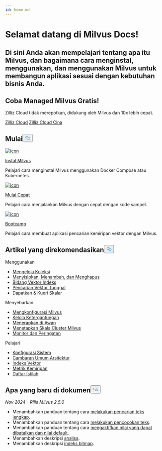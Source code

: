 ```yaml
---
id: home.md
---
```

<div class="doc-h1-wrapper">
<p><h1 class="title">
Selamat datang di Milvus Docs!</h1></p>
<p><h2 class="sub-title">
Di sini Anda akan mempelajari tentang apa itu Milvus, dan bagaimana cara menginstal, menggunakan, dan menggunakan Milvus untuk membangun aplikasi sesuai dengan kebutuhan bisnis Anda.</h2></p>
</div>
<div class="doc-home-promotion-wrapper">
  <div class="promotion-content">
    <h2 class="promotion-title">Coba Managed Milvus Gratis!</h2>
    <p class="promotion-desc">Zilliz Cloud tidak merepotkan, didukung oleh Milvus dan 10x lebih cepat.</p>
  </div>
  <div class="cta-wrapper">
   <a class="cta-global" href="https://cloud.zilliz.com/signup">Zilliz Cloud</a> <a class="cta-cn" href="https://cloud.zilliz.com.cn/signup">Zilliz Cloud Cina</a></div>
</div>
<h2 id="Get-Started" class="common-anchor-header">Mulai<button data-href="#Get-Started" class="anchor-icon" translate="no">
      <svg translate="no"
        aria-hidden="true"
        focusable="false"
        height="20"
        version="1.1"
        viewBox="0 0 16 16"
        width="16"
      >
        <path
          fill="#0092E4"
          fill-rule="evenodd"
          d="M4 9h1v1H4c-1.5 0-3-1.69-3-3.5S2.55 3 4 3h4c1.45 0 3 1.69 3 3.5 0 1.41-.91 2.72-2 3.25V8.59c.58-.45 1-1.27 1-2.09C10 5.22 8.98 4 8 4H4c-.98 0-2 1.22-2 2.5S3 9 4 9zm9-3h-1v1h1c1 0 2 1.22 2 2.5S13.98 12 13 12H9c-.98 0-2-1.22-2-2.5 0-.83.42-1.64 1-2.09V6.25c-1.09.53-2 1.84-2 3.25C6 11.31 7.55 13 9 13h4c1.45 0 3-1.69 3-3.5S14.5 6 13 6z"
        ></path>
      </svg>
    </button></h2><div class="card-wrapper">
<div class="start_card_container">
  
   <a href="/docs/id/install_standalone-docker.md"> <img translate="no" src="/docs/v2.5.x/assets/home_install.svg" alt="icon" />
   </a> <a href="/docs/id/install_standalone-docker.md"> <p class="link-btn">Instal Milvus</p> </a><p>Pelajari cara menginstal Milvus menggunakan Docker Compose atau Kubernetes.</p>
</div>
<div class="start_card_container">
  
   <a href="/docs/id/quickstart.md"> <img translate="no" src="/docs/v2.5.x/assets/home_quick_start.svg" alt="icon" />
   </a> <a href="/docs/id/quickstart.md"> <p class="link-btn">Mulai Cepat</p> </a><p>Pelajari cara menjalankan Milvus dengan cepat dengan kode sampel.</p>
</div>
<div class="start_card_container">
  
   <a href="/bootcamp"> <img translate="no" src="/docs/v2.5.x/assets/home_bootcamp.svg" alt="icon" />
   </a> <a href="/bootcamp"> <p class="link-btn">Bootcamp</p> </a><p>
  Pelajari cara membuat aplikasi pencarian kemiripan vektor dengan Milvus.  </p>
</div>
</div>
<h2 id="Recommended-articles" class="common-anchor-header">Artikel yang direkomendasikan<button data-href="#Recommended-articles" class="anchor-icon" translate="no">
      <svg translate="no"
        aria-hidden="true"
        focusable="false"
        height="20"
        version="1.1"
        viewBox="0 0 16 16"
        width="16"
      >
        <path
          fill="#0092E4"
          fill-rule="evenodd"
          d="M4 9h1v1H4c-1.5 0-3-1.69-3-3.5S2.55 3 4 3h4c1.45 0 3 1.69 3 3.5 0 1.41-.91 2.72-2 3.25V8.59c.58-.45 1-1.27 1-2.09C10 5.22 8.98 4 8 4H4c-.98 0-2 1.22-2 2.5S3 9 4 9zm9-3h-1v1h1c1 0 2 1.22 2 2.5S13.98 12 13 12H9c-.98 0-2-1.22-2-2.5 0-.83.42-1.64 1-2.09V6.25c-1.09.53-2 1.84-2 3.25C6 11.31 7.55 13 9 13h4c1.45 0 3-1.69 3-3.5S14.5 6 13 6z"
        ></path>
      </svg>
    </button></h2><div class="doc-home-recommend-section">
<div class="recomment-item">
  <p>Menggunakan</p>
<ul>
<li><a href="/docs/id/manage-collections.md">Mengelola Koleksi</a></li>
<li><a href="/docs/id/insert-update-delete.md">Menyisipkan, Menambah, dan Menghapus</a></li>
<li><a href="/docs/id/index-vector-fields.md">Bidang Vektor Indeks</a></li>
<li><a href="/docs/id/single-vector-search.md">Pencarian Vektor Tunggal</a></li>
<li><a href="/docs/id/get-and-scalar-query.md">Dapatkan &amp; Kueri Skalar</a></li>
</ul>
</div>
<div class="recomment-item">
  <p>Menyebarkan</p>
<ul>
<li><a href="/docs/id/configure-docker.md">Mengkonfigurasi Milvus</a></li>
<li><a href="/docs/id/deploy_s3.md">Kelola Ketergantungan</a></li>
<li><a href="/docs/id/eks.md">Menerapkan di Awan</a></li>
<li><a href="/docs/id/scaleout.md">Menetapkan Skala Cluster Milvus</a></li>
<li><a href="/docs/id/monitor_overview.md">Monitor dan Peringatan</a></li>
</ul>
</div>
<div class="recomment-item">
  <p>Pelajari</p>
<ul>
<li><a href="/docs/id/system_configuration.md">Konfigurasi Sistem</a></li>
<li><a href="/docs/id/architecture_overview.md">Gambaran Umum Arsitektur</a></li>
<li><a href="/docs/id/index.md">Indeks Vektor</a></li>
<li><a href="/docs/id/metric.md">Metrik Kemiripan</a></li>
<li><a href="/docs/id/glossary.md">Daftar Istilah</a></li>
</ul>
</div>
</div>
<div class="doc-home-what-is-new">
<h2 id="Whats-new-in-docs" class="common-anchor-header">Apa yang baru di dokumen<button data-href="#Whats-new-in-docs" class="anchor-icon" translate="no">
      <svg translate="no"
        aria-hidden="true"
        focusable="false"
        height="20"
        version="1.1"
        viewBox="0 0 16 16"
        width="16"
      >
        <path
          fill="#0092E4"
          fill-rule="evenodd"
          d="M4 9h1v1H4c-1.5 0-3-1.69-3-3.5S2.55 3 4 3h4c1.45 0 3 1.69 3 3.5 0 1.41-.91 2.72-2 3.25V8.59c.58-.45 1-1.27 1-2.09C10 5.22 8.98 4 8 4H4c-.98 0-2 1.22-2 2.5S3 9 4 9zm9-3h-1v1h1c1 0 2 1.22 2 2.5S13.98 12 13 12H9c-.98 0-2-1.22-2-2.5 0-.83.42-1.64 1-2.09V6.25c-1.09.53-2 1.84-2 3.25C6 11.31 7.55 13 9 13h4c1.45 0 3-1.69 3-3.5S14.5 6 13 6z"
        ></path>
      </svg>
    </button></h2><p><em>Nov 2024 - Rilis Milvus 2.5.0</em></p>
<ul>
<li>Menambahkan panduan tentang cara <a href="/docs/id/full-text-search.md">melakukan pencarian teks lengkap</a>.</li>
<li>Menambahkan panduan tentang cara <a href="/docs/id/keyword-match.md">melakukan pencocokan teks</a>.</li>
<li>Menambahkan panduan tentang cara <a href="/docs/id/nullable-and-default.md">mengaktifkan nilai yang dapat dibatalkan dan nilai default</a>.</li>
<li>Menambahkan deskripsi <a href="/docs/id/analyzer-overview.md">analisa</a>.</li>
<li>Menambahkan deskripsi <a href="/docs/id/bitmap.md">indeks bitmap</a>.</li>
</ul>
</div>
